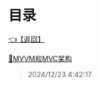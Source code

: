 # 目录  


[👈【返回】](/--Catalog--/Unity笔记/--Catalog--Unity笔记)  


[📜MVVM和MVC架构](/Unity笔记/UI系统/MVVM和MVC架构)  







> 2024/12/23 4:42:17
